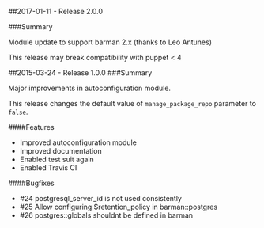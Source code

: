 ##2017-01-11 - Release 2.0.0

###Summary

Module update to support barman 2.x (thanks to Leo Antunes)

This release may break compatibility with puppet < 4

##2015-03-24 - Release 1.0.0
###Summary

Major improvements in autoconfiguration module.

This release changes the default value of `manage_package_repo`
parameter to `false`.

####Features
- Improved autoconfiguration module
- Improved documentation
- Enabled test suit again
- Enabled Travis CI

####Bugfixes
- #24 postgresql_server_id is not used consistently
- #25 Allow configuring $retention_policy in barman::postgres
- #26 postgres::globals shouldnt be defined in barman
